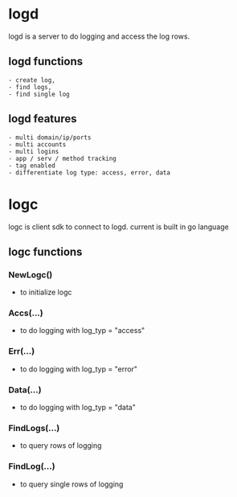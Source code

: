 # logd
logd is a server to do logging and access the log rows.

## logd functions
    - create log, 
    - find logs, 
    - find single log
      
## logd features     
    - multi domain/ip/ports
    - multi accounts
    - multi logins
    - app / serv / method tracking
    - tag enabled
    - differentiate log type: access, error, data
        
        
# logc 
logc is client sdk to connect to logd. 
current is built in go language
 
## logc functions

### NewLogc()
- to initialize logc
 
### Accs(...)
- to do logging with log_typ = "access"

### Err(...)
- to do logging with log_typ = "error"

### Data(...)
- to do logging with log_typ = "data"

### FindLogs(...)
- to query rows of logging

### FindLog(...)
- to query single rows of logging
    
    
